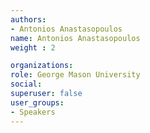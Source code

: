 ```yaml
---
authors: 
- Antonios Anastasopoulos
name: Antonios Anastasopoulos
weight : 2

organizations:
role: George Mason University 
social:
superuser: false
user_groups:
- Speakers
---
```



 

